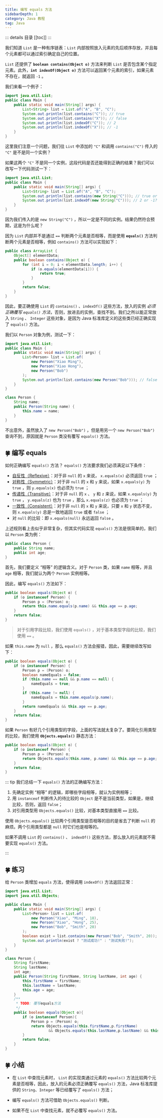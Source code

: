 ```yaml
---
title: 编写 equals 方法
sidebarDepth: 1
category: Java 教程
tag: Java
---
```


::: details 目录
[[toc]]
:::

我们知道 `List` 是一种有序链表：`List` 内部按照放入元素的先后顺序存放，并且每个元素都可以通过索引确定自己的位置。

`List` 还提供了 **`boolean contains(Object o)`** 方法来判断 `List` 是否包含某个指定元素。此外，**`int indexOf(Object o)`** 方法可以返回某个元素的索引，如果元素不存在，就返回 `-1` 。

我们来看一个例子：

```java
import java.util.List;
public class Main {
    public static void main(String[] args) {
        List<String> list = List.of("A", "B", "C");
        System.out.println(list.contains("C")); // true
        System.out.println(list.contains("X")); // false
        System.out.println(list.indexOf("C")); // 2
        System.out.println(list.indexOf("X")); // -1
    }
}
```

这里我们注意一个问题，我们往 `List` 中添加的 `"C"` 和调用 `contains("C")` 传入的 `"C"` 是不是同一个实例？

如果这两个 `"C"` 不是同一个实例，这段代码是否还能得到正确的结果？我们可以改写一下代码测试一下：

```java
import java.util.List;
public class Main {
    public static void main(String[] args) {
        List<String> list = List.of("A", "B", "C");
        System.out.println(list.contains(new String("C"))); // true or false?
        System.out.println(list.indexOf(new String("C"))); // 2 or -1?
    }
}
```

因为我们传入的是 `new String("C")` ，所以一定是不同的实例。结果仍然符合预期，这是为什么呢？

因为 `List` 内部并不是通过 `==` 判断两个元素是否相等，而是使用 **`equals()`** 方法判断两个元素是否相等，例如 `contains()` 方法可以实现如下：

```java {5}
public class ArrayList {
    Object[] elementData;
    public boolean contains(Object o) {
        for (int i = 0; i < elementData.length; i++) {
            if (o.equals(elementData[i])) {
                return true;
            }
        }
        return false;
    }
}
```

因此，要正确使用 `List` 的 `contains()` 、`indexOf()` 这些方法，放入的实例 _必须正确覆写 `equals()` 方法_，否则，放进去的实例，查找不到。我们之所以能正常放入 `String` 、 `Integer` 这些对象，是因为 Java 标准库定义的这些类已经正确实现了 `equals()` 方法。

我们以 `Person` 对象为例，测试一下：

```java
import java.util.List;
public class Main {
    public static void main(String[] args) {
        List<Person> list = List.of(
            new Person("Xiao Ming"),
            new Person("Xiao Hong"),
            new Person("Bob")
        );
        System.out.println(list.contains(new Person("Bob"))); // false
    }
}

class Person {
    String name;
    public Person(String name) {
        this.name = name;
    }
}
```

不出意外，虽然放入了 `new Person("Bob")` ，但是用另一个 `new Person("Bob")` 查询不到，原因就是 `Person` 类没有覆写 `equals()` 方法。

## 🍀 编写 equals

如何正确编写 `equals()` 方法？ `equals()` 方法要求我们必须满足以下条件：

- <u>自反性（Reflexive）</u>：对于非 `null` 的 `x` 来说， `x.equals(x)` 必须返回 `true` ；
- <u>对称性（Symmetric）</u>：对于非 `null` 的 `x` 和 `y` 来说，如果 `x.equals(y)` 为 `true` ，则 `y.equals(x)` 也必须为 `true` ；
- <u>传递性（Transitive）</u>：对于非 `null` 的 `x` 、 `y` 和 `z` 来说，如果 `x.equals(y)` 为 `true` ， `y.equals(z)` 也为 `true` ，那么 `x.equals(z)` 也必须为 `true` ；
- <u>一致性（Consistent）</u>：对于非 `null` 的 `x` 和 `y` 来说，只要 `x` 和 `y` 状态不变，则 `x.equals(y)` 总是一致地返回 `true` 或者 `false` ；
- 对 `null` 的比较：即 `x.equals(null)` 永远返回 `false` 。

上述规则看上去似乎非常复杂，但其实代码实现 `equals()` 方法是很简单的，我们以 `Person` 类为例：

```java
public class Person {
    public String name;
    public int age;
}
```

首先，我们要定义 “相等” 的逻辑含义。对于 `Person` 类，如果 `name` 相等，并且 `age` 相等，我们就认为两个 `Person` 实例相等。

因此，编写 `equals()` 方法如下：

```java
public boolean equals(Object o) {
    if (o instanceof Person) {
        Person p = (Person) o;
        return this.name.equals(p.name) && this.age == p.age;
    }
    return false;
}
```

> 对于引用字段比较，我们使用 `equals()` ，对于基本类型字段的比较，我们使用 `==` 。

如果 `this.name` 为 `null` ，那么 `equals()` 方法会报错，因此，需要继续改写如下：

```java
public boolean equals(Object o) {
    if (o instanceof Person) {
        Person p = (Person) o;
        boolean nameEquals = false;
        if (this.name == null && p.name == null) {
            nameEquals = true;
        }
        if (this.name != null) {
            nameEquals = this.name.equals(p.name);
        }
        return nameEquals && this.age == p.age;
    }
    return false;
}
```

如果 `Person` 有好几个引用类型的字段，上面的写法就太复杂了。要简化引用类型的比较，我们使用 **`Objects.equals()`** 静态方法：

```java {4}
public boolean equals(Object o) {
    if (o instanceof Person) {
        Person p = (Person) o;
        return Objects.equals(this.name, p.name) && this.age == p.age;
    }
    return false;
}
```

::: tip
我们总结一下 `equals()` 方法的正确编写方法：

1. 先确定实例 “相等” 的逻辑，即哪些字段相等，就认为实例相等；
2. 用 `instanceof` 判断传入的待比较的 `Object` 是不是当前类型，如果是，继续比较，否则，返回 `false`；
3. 对引用类型用 `Objects.equals()` 比较，对基本类型直接用 `==` 比较。

使用 `Objects.equals()` 比较两个引用类型是否相等的目的是省去了判断 `null` 的麻烦。两个引用类型都是 `null` 时它们也是相等的。

如果不调用 `List` 的 `contains()` 、 `indexOf()` 这些方法，那么放入的元素就不需要实现 `equals()` 方法。

:::

## 🍀 练习

给 `Person` 类增加 `equals` 方法，使得调用 `indexOf()` 方法返回正常：

```java
import java.util.List;
import java.util.Objects;

public class Main {
    public static void main(String[] args) {
        List<Person> list = List.of(
            new Person("Xiao", "Ming", 18),
            new Person("Xiao", "Hong", 25),
            new Person("Bob", "Smith", 20)
        );
        boolean exist = list.contains(new Person("Bob", "Smith", 20));
        System.out.println(exist ? "测试成功!" : "测试失败!");
    }
}

class Person {
    String firstName;
    String lastName;
    int age;
    public Person(String firstName, String lastName, int age) {
        this.firstName = firstName;
        this.lastName = lastName;
        this.age = age;
    }
    /**
	 * TODO: 覆写equals方法
	 */
    public boolean equals(Object o){
        if (o instanceof Person){
            Person p = (Person) o;
            return Objects.equals(this.firstName,p.firstName)
                    && Objects.equals(this.lastName,p.lastName) && this.age == p.age;
        }
        return false;
    }
}
```

## 🍀 小结

- 在 `List` 中查找元素时， `List` 的实现类通过元素的 `equals()` 方法比较两个元素是否相等，因此，放入的元素必须正确覆写 `equals()` 方法，Java 标准库提供的 `String`、`Integer` 等已经覆写了 `equals()` 方法；

- 编写 `equals()` 方法可借助 `Objects.equals()` 判断。

- 如果不在 `List` 中查找元素，就不必覆写 `equals()` 方法。

